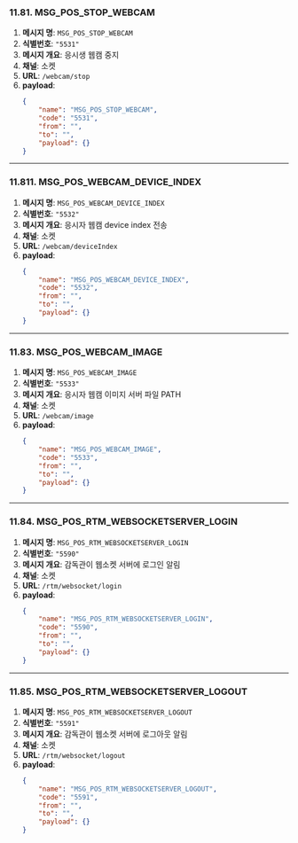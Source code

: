 ### 11.81. MSG_POS_STOP_WEBCAM

1. **메시지 명**: `MSG_POS_STOP_WEBCAM`
2. **식별번호**: `"5531"`
3. **메시지 개요**: 응시생 웹캠 중지
4. **채널**: 소켓
5. **URL**: `/webcam/stop`
6. **payload**:
    ```json
    {
        "name": "MSG_POS_STOP_WEBCAM",
        "code": "5531",
        "from": "",
        "to": "",
        "payload": {}
    }
    ```

---

### 11.811. MSG_POS_WEBCAM_DEVICE_INDEX

1. **메시지 명**: `MSG_POS_WEBCAM_DEVICE_INDEX`
2. **식별번호**: `"5532"`
3. **메시지 개요**: 응시자 웹캠 device index 전송
4. **채널**: 소켓
5. **URL**: `/webcam/deviceIndex`
6. **payload**:
    ```json
    {
        "name": "MSG_POS_WEBCAM_DEVICE_INDEX",
        "code": "5532",
        "from": "",
        "to": "",
        "payload": {}
    }
    ```

---

### 11.83. MSG_POS_WEBCAM_IMAGE

1. **메시지 명**: `MSG_POS_WEBCAM_IMAGE`
2. **식별번호**: `"5533"`
3. **메시지 개요**: 응시자 웹캠 이미지 서버 파일 PATH
4. **채널**: 소켓
5. **URL**: `/webcam/image`
6. **payload**:
    ```json
    {
        "name": "MSG_POS_WEBCAM_IMAGE",
        "code": "5533",
        "from": "",
        "to": "",
        "payload": {}
    }
    ```

---

### 11.84. MSG_POS_RTM_WEBSOCKETSERVER_LOGIN

1. **메시지 명**: `MSG_POS_RTM_WEBSOCKETSERVER_LOGIN`
2. **식별번호**: `"5590"`
3. **메시지 개요**: 감독관이 웹소켓 서버에 로그인 알림
4. **채널**: 소켓
5. **URL**: `/rtm/websocket/login`
6. **payload**:
    ```json
    {
        "name": "MSG_POS_RTM_WEBSOCKETSERVER_LOGIN",
        "code": "5590",
        "from": "",
        "to": "",
        "payload": {}
    }
    ```

---

### 11.85. MSG_POS_RTM_WEBSOCKETSERVER_LOGOUT

1. **메시지 명**: `MSG_POS_RTM_WEBSOCKETSERVER_LOGOUT`
2. **식별번호**: `"5591"`
3. **메시지 개요**: 감독관이 웹소켓 서버에 로그아웃 알림
4. **채널**: 소켓
5. **URL**: `/rtm/websocket/logout`
6. **payload**:
    ```json
    {
        "name": "MSG_POS_RTM_WEBSOCKETSERVER_LOGOUT",
        "code": "5591",
        "from": "",
        "to": "",
        "payload": {}
    }
    ```
